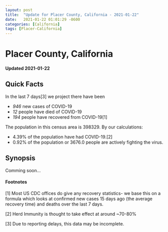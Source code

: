 ```yaml
---
layout: post
title:  "Update for Placer County, California - 2021-01-22"
date:   2021-01-22 01:01:29 -0600
categories: [California]
tags: [Placer-California]
---
```


# Placer County, California
#### Updated 2021-01-22

## Quick Facts

In the last 7 days[3] we project there have been
- *946* new cases of COVID-19
- *12* people have died of COVID-19
- *194* people have recovered from COVID-19[1]

The population in this census area is 398329. By our calculations:
- 4.39% of the population have had COVID-19.[2]
- 0.92% of the population or 3676.0 people are actively fighting the virus.

## Synopsis

Comming soon...


#### Footnotes

[1] Most US CDC offices do give any recovery statistics- we base this on a formula which looks at confirmed new cases
15 days ago (the average recovery time) and deaths over the last 7 days.

[2] Herd Immunity is thought to take effect at around ~70-80%

[3] Due to reporting delays, this data may be incomplete.
 
    